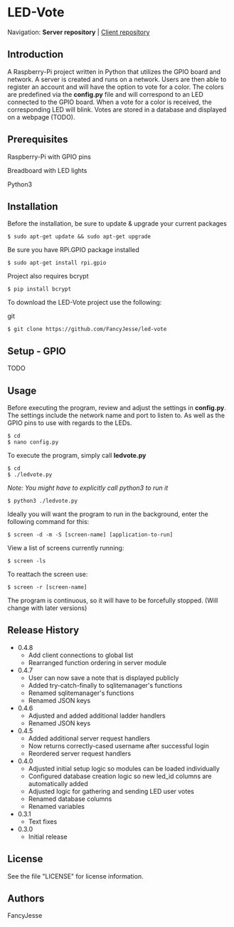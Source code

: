 LED-Vote
========================================================================
Navigation: **Server repository** | [Client repository](https://github.com/FancyJesse/led-vote-client)


Introduction
------------------------------------------------------------------------
A Raspberry-Pi project written in Python that utilizes the GPIO board and network.
A server is created and runs on a network. Users are then able to register an account and will
have the option to vote for a color. The colors are predefined via the **config.py** file and 
will correspond to an LED connected to the GPIO board. When a vote for a color is received, 
the corresponding LED will blink. Votes are stored in a database and displayed on a webpage (TODO).


Prerequisites
------------------------------------------------------------------------
Raspberry-Pi with GPIO pins

Breadboard with LED lights

Python3


Installation
------------------------------------------------------------------------
Before the installation, be sure to update & upgrade your current packages
```
$ sudo apt-get update && sudo apt-get upgrade
```

Be sure you have RPi.GPIO package installed
```
$ sudo apt-get install rpi.gpio
```

Project also requires bcrypt
```
$ pip install bcrypt
```

To download the LED-Vote project use the following:

git
```
$ git clone https://github.com/FancyJesse/led-vote
```


Setup - GPIO
------------------------------------------------------------------------
TODO


Usage
------------------------------------------------------------------------
Before executing the program, review and adjust the settings in **config.py**. The settings include the network name and port to listen to. As well as the GPIO pins to use with regards to the LEDs.
```
$ cd
$ nano config.py
```

To execute the program, simply call **ledvote.py**
```
$ cd
$ ./ledvote.py
```

*Note: You might have to explicitly call python3 to run it*
```
$ python3 ./ledvote.py
```

Ideally you will want the program to run in the background, enter the following command for this:
```
$ screen -d -m -S [screen-name] [application-to-run] 
```

View a list of screens currently running:
```
$ screen -ls
```

To reattach the screen use:
```
$ screen -r [screen-name]
```

The program is continuous, so it will have to be forcefully stopped. (Will change with later versions)


Release History
------------------------------------------------------------------------
* 0.4.8
	* Add client connections to global list
	* Rearranged function ordering in server module
* 0.4.7
	* User can now save a note that is displayed publicly
	* Added try-catch-finally to sqlitemanager's functions
	* Renamed sqlitemanager's functions
	* Renamed JSON keys
* 0.4.6
	* Adjusted and added additional ladder handlers
	* Renamed JSON keys
* 0.4.5
	* Added additional server request handlers
	* Now returns correctly-cased username after successful login
	* Reordered server request handlers
* 0.4.0
	* Adjusted initial setup logic so modules can be loaded individually
	* Configured database creation logic so new led_id columns are automatically added
	* Adjusted logic for gathering and sending LED user votes 
	* Renamed database columns
	* Renamed variables
* 0.3.1
	* Text fixes
* 0.3.0
	* Initial release


License
------------------------------------------------------------------------
See the file "LICENSE" for license information.


Authors
------------------------------------------------------------------------
FancyJesse
